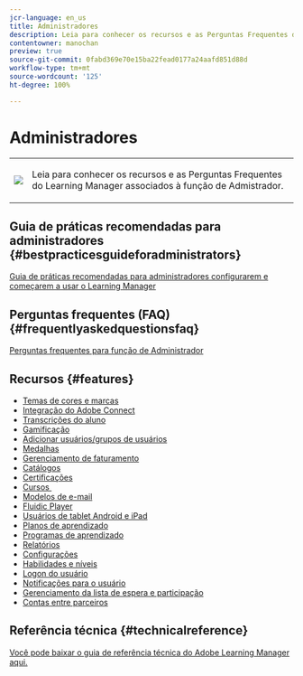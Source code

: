 ```yaml
---
jcr-language: en_us
title: Administradores
description: Leia para conhecer os recursos e as Perguntas Frequentes do Learning Manager associados à função de Admistrador.
contentowner: manochan
preview: true
source-git-commit: 0fabd369e70e15ba22fead0177a24aafd851d88d
workflow-type: tm+mt
source-wordcount: '125'
ht-degree: 100%

---
```




# Administradores

<table> 
 <tbody>
  <tr> 
   <td><img src="assets/administrator2.png"></td> 
   <td><p>Leia para conhecer os recursos e as Perguntas Frequentes do Learning Manager associados à função de Admistrador. </p></td> 
  </tr> 
 </tbody>
</table>

## Guia de práticas recomendadas para administradores {#bestpracticesguideforadministrators}

[Guia de práticas recomendadas para administradores configurarem e começarem a usar o Learning Manager](administrators/getting-started.md)

## Perguntas frequentes (FAQ) {#frequentlyaskedquestionsfaq}

[Perguntas frequentes para função de Administrador](administrators/frequently-asked-questions-for-administrators.md)

## Recursos {#features}

* [Temas de cores e marcas](administrators/feature-summary/themes.md)
* [Integração do Adobe Connect](administrators/feature-summary/adobeconnect-integration.md)
* [Transcrições do aluno](/help/migrated/administrators/feature-summary/learner-transcripts.md)
* [Gamificação](administrators/feature-summary/gamification.md)
* [Adicionar usuários/grupos de usuários](administrators/feature-summary/add-users-user-groups.md)
* [Medalhas](administrators/feature-summary/badges.md)
* [Gerenciamento de faturamento](administrators/feature-summary/billing-management.md)
* [Catálogos](administrators/feature-summary/catalogs.md)
* [Certificações](administrators/feature-summary/certifications.md)
* [Cursos ](administrators/feature-summary/courses.md)
* [Modelos de e-mail](administrators/feature-summary/email-templates.md)
* [Fluidic Player](administrators/feature-summary/fluidic-player.md)
* [Usuários de tablet Android e iPad](administrators/feature-summary/ipad-android-tablet-users.md)
* [Planos de aprendizado](administrators/feature-summary/learning-plans.md)
* [Programas de aprendizado](administrators/feature-summary/learning-programs.md)
* [Relatórios](administrators/feature-summary/reports.md)
* [Configurações](administrators/feature-summary/settings.md)
* [Habilidades e níveis](administrators/feature-summary/skills-levels.md)
* [Logon do usuário](administrators/feature-summary/user-login.md)
* [Notificações para o usuário](administrators/feature-summary/user-notifications.md)
* [Gerenciamento da lista de espera e participação](administrators/feature-summary/waitlist-attendance-management.md)
* [Contas entre parceiros](administrators/feature-summary/peer-account.md)

## Referência técnica {#technicalreference}

[Você pode baixar o guia de referência técnica do Adobe Learning Manager aqui.](assets/technicaloverview.pdf)
